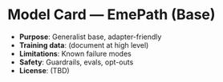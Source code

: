 # Model Card — EmePath (Base)

- **Purpose**: Generalist base, adapter-friendly  
- **Training data**: (document at high level)  
- **Limitations**: Known failure modes  
- **Safety**: Guardrails, evals, opt-outs  
- **License**: (TBD)

